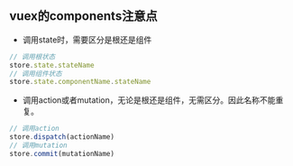 ## vuex的components注意点
* 调用state时，需要区分是根还是组件
``` javascript
// 调用根状态
store.state.stateName
// 调用组件状态
store.state.componentName.stateName
```
* 调用action或者mutation，无论是根还是组件，无需区分。因此名称不能重复。
``` javascript
// 调用action
store.dispatch(actionName)
// 调用mutation
store.commit(mutationName)
```
